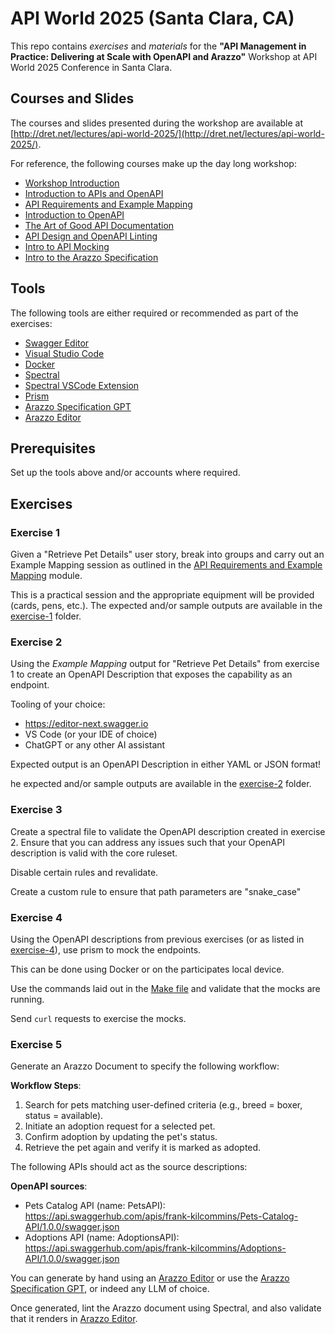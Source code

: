 # API World 2025 (Santa Clara, CA)

This repo contains _exercises_ and _materials_ for the **"API Management in Practice: Delivering at Scale with OpenAPI and Arazzo"** Workshop at API World 2025 Conference in Santa Clara.

## Courses and Slides

The courses and slides presented during the workshop are available at [http://dret.net/lectures/api-world-2025/](http://dret.net/lectures/api-world-2025/).

For reference, the following courses make up the day long workshop:

- [Workshop Introduction](http://dret.net/lectures/api-world-2025/workshop-introduction)
- [Introduction to APIs and OpenAPI](http://dret.net/lectures/api-world-2025/workshop-api-description)
- [API Requirements and Example Mapping](http://dret.net/lectures/api-world-2025/workshop-api-requirements-example-mapping)
- [Introduction to OpenAPI](http://dret-lectures/api-world-2025/workshop-openapi-introduction)
- [The Art of Good API Documentation](http://dret-lectures/api-world-2025/workshop-api-documentation)
- [API Design and OpenAPI Linting](http://dret-lectures/api-world-2025/workshop-design-linting)
- [Intro to API Mocking](http://api-world-2025/workshop-api-mocking)
- [Intro to the Arazzo Specification](http://dret-lectures/api-world-2025/workshop-arazzo)

## Tools

The following tools are either required or recommended as part of the exercises:

- [Swagger Editor](https://editor-next.swagger.io/)
- [Visual Studio Code](https://code.visualstudio.com/)
- [Docker](https://docs.docker.com/engine/install/)
- [Spectral](https://github.com/stoplightio/spectral)
- [Spectral VSCode Extension](https://marketplace.visualstudio.com/items?itemName=stoplight.spectral)
- [Prism](https://github.com/stoplightio/prism)
- [Arazzo Specification GPT](https://chatgpt.com/g/g-673339c216648190a97a5fa3d8258769-arazzo-specification)
- [Arazzo Editor](https://arazzo-editor.symplr.io/)

## Prerequisites

Set up the tools above and/or accounts where required.

## Exercises

### Exercise 1

Given a "Retrieve Pet Details" user story, break into groups and carry out an Example Mapping session as outlined in the [API Requirements and Example Mapping](http://dret.net/lectures/api-world-2025/workshop-api-requirements-example-mapping) module.

This is a practical session and the appropriate equipment will be provided (cards, pens, etc.). The expected and/or sample outputs are available in the [exercise-1](./exercise-1/) folder.

### Exercise 2

Using the _Example Mapping_ output for "Retrieve Pet Details" from exercise 1 to create an OpenAPI Description that exposes the capability as an endpoint.

Tooling of your choice:

- https://editor-next.swagger.io
- VS Code (or your IDE of choice)
- ChatGPT or any other AI assistant

Expected output is an OpenAPI Description in either YAML or JSON format!

he expected and/or sample outputs are available in the [exercise-2](./exercise-2/) folder.

### Exercise 3

Create a spectral file to validate the OpenAPI description created in exercise 2. Ensure that you can address any issues such that your OpenAPI description is valid with the core ruleset.

Disable certain rules and revalidate.

Create a custom rule to ensure that path parameters are "snake_case"

### Exercise 4

Using the OpenAPI descriptions from previous exercises (or as listed in [exercise-4](./exercise-4/)), use prism to mock the endpoints.

This can be done using Docker or on the participates local device.

Use the commands laid out in the [Make file](./exercise-4/Makefile) and validate that the mocks are running.

Send `curl` requests to exercise the mocks.

### Exercise 5

Generate an Arazzo Document to specify the following workflow:

**Workflow Steps**:

1. Search for pets matching user-defined criteria (e.g., breed = boxer, status = available).
2. Initiate an adoption request for a selected pet.
3. Confirm adoption by updating the pet's status.
4. Retrieve the pet again and verify it is marked as adopted.

The following APIs should act as the source descriptions:

**OpenAPI sources**:

- Pets Catalog API (name: PetsAPI): https://api.swaggerhub.com/apis/frank-kilcommins/Pets-Catalog-API/1.0.0/swagger.json
- Adoptions API (name: AdoptionsAPI): https://api.swaggerhub.com/apis/frank-kilcommins/Adoptions-API/1.0.0/swagger.json

You can generate by hand using an [Arazzo Editor](https://arazzo-editor.symplr.io/) or use the [Arazzo Specification GPT](https://chatgpt.com/g/g-673339c216648190a97a5fa3d8258769-arazzo-specification), or indeed any LLM of choice.

Once generated, lint the Arazzo document using Spectral, and also validate that it renders in [Arazzo Editor](https://arazzo-editor.symplr.io/).